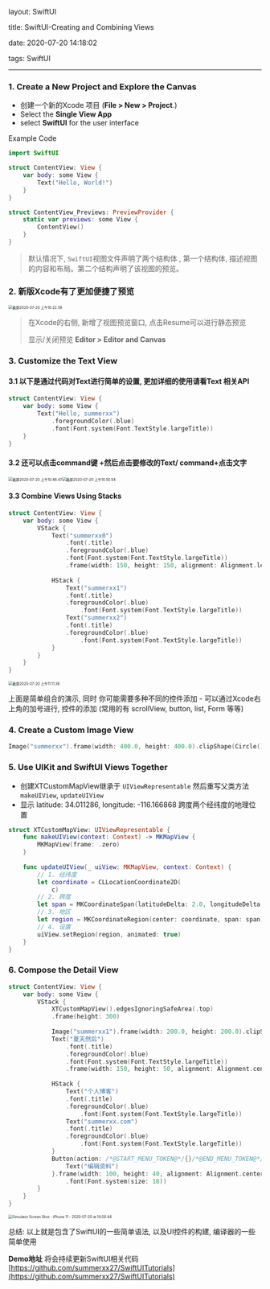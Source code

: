 layout: SwiftUI

title: SwiftUI-Creating and Combining Views

date: 2020-07-20 14:18:02

tags: SwiftUI

---



### 1. Create a New Project and Explore the Canvas

- 创建一个新的Xcode 项目 (**File > New > Project**.)
- Select the **Single View App**
- select **SwiftUI** for the user interface

<!-- more -->

Example Code

```Swift
import SwiftUI

struct ContentView: View {
    var body: some View {
        Text("Hello, World!")
    }
}

struct ContentView_Previews: PreviewProvider {
    static var previews: some View {
        ContentView()
    }
}
```



> 默认情况下, `SwiftUI`视图文件声明了两个结构体 , 第一个结构体, 描述视图的内容和布局。第二个结构声明了该视图的预览。

### 2. 新版Xcode有了更加便捷了预览



<img src="https://tva1.sinaimg.cn/large/007S8ZIlly1ggx9m5faekj30p60e8751.jpg" alt="截屏2020-07-20 上午10.22.39" style="zoom:50%;" />

> 在Xcode的右侧, 新增了视图预览窗口, 点击Resume可以进行静态预览
>
> 显示/关闭预览 **Editor > Editor and Canvas**

### 3. Customize the Text View

#### 3.1 以下是通过代码对Text进行简单的设置, 更加详细的使用请看Text 相关API

```Swift
struct ContentView: View {
    var body: some View {
        Text("Hello, summerxx")
            .foregroundColor(.blue)
            .font(Font.system(Font.TextStyle.largeTitle))
    }
}
```

#### 3.2 还可以点击command键 +然后点击要修改的Text/ command+点击文字



<img src="https://tva1.sinaimg.cn/large/007S8ZIlly1ggx9mt2ojqj30l00l813c.jpg" alt="截屏2020-07-20 上午10.46.47" style="zoom:50%;" /><img src="https://tva1.sinaimg.cn/large/007S8ZIlly1ggx9n2kt9ij30h20r2tlr.jpg" alt="截屏2020-07-20 上午10.50.54" style="zoom:50%;" />

#### 3.3 Combine Views Using Stacks

```Swift
struct ContentView: View {
    var body: some View {
        VStack {
            Text("summerxx0")
                .font(.title)
                .foregroundColor(.blue)
                .font(Font.system(Font.TextStyle.largeTitle))
                .frame(width: 150, height: 150, alignment: Alignment.leading)
                
            HStack {
                Text("summerxx1")
                .font(.title)
                .foregroundColor(.blue)
                    .font(Font.system(Font.TextStyle.largeTitle))
                Text("summerxx2")
                .font(.title)
                .foregroundColor(.blue)
                    .font(Font.system(Font.TextStyle.largeTitle))
            }
        }
    }
}
```

<img src="https://tva1.sinaimg.cn/large/007S8ZIlly1ggx9lt0ngqj30hu0kqh00.jpg" alt="截屏2020-07-20 上午11.11.36" style="zoom:50%;" />

上面是简单组合的演示, 同时 你可能需要多种不同的控件添加 - 可以通过Xcode右上角的加号进行, 控件的添加 (常用的有 scrollView, button, list, Form 等等) 



### 4. Create a Custom Image View

```Swift
Image("summerxx").frame(width: 400.0, height: 400.0).clipShape(Circle())
```

### 5. Use UIKit and SwiftUI Views Together

- 创建XTCustomMapView继承于 `UIViewRepresentable` 然后重写父类方法`makeUIView`,  `updateUIView`
- 显示 latitude: 34.011286, longitude: -116.166868 跨度两个经纬度的地理位置

```Swift
struct XTCustomMapView: UIViewRepresentable {
    func makeUIView(context: Context) -> MKMapView {
        MKMapView(frame: .zero)
    }
    
    func updateUIView(_ uiView: MKMapView, context: Context) {
        // 1. 经纬度
        let coordinate = CLLocationCoordinate2D(
            c)
        // 2. 跨度
        let span = MKCoordinateSpan(latitudeDelta: 2.0, longitudeDelta: 2.0)
        // 3. 地区
        let region = MKCoordinateRegion(center: coordinate, span: span)
        // 4. 设置
        uiView.setRegion(region, animated: true)
    }
}
```

### 6. Compose the Detail View

```Swift
struct ContentView: View {
    var body: some View {
        VStack {
            XTCustomMapView().edgesIgnoringSafeArea(.top)
            .frame(height: 300)
            
            Image("summerxx1").frame(width: 200.0, height: 200.0).clipShape(Circle())
            Text("夏天然后")
                .font(.title)
                .foregroundColor(.blue)
                .font(Font.system(Font.TextStyle.largeTitle))
                .frame(width: 150, height: 50, alignment: Alignment.center)
                
            HStack {
                Text("个人博客")
                .font(.title)
                .foregroundColor(.blue)
                    .font(Font.system(Font.TextStyle.largeTitle))
                Text("summerxx.com")
                .font(.title)
                .foregroundColor(.blue)
                    .font(Font.system(Font.TextStyle.largeTitle))
            }
            Button(action: /*@START_MENU_TOKEN@*/{}/*@END_MENU_TOKEN@*/) {
                Text("编辑资料")
            }.frame(width: 100, height: 40, alignment: Alignment.center)
                .font(Font.system(size: 18))
        }
    }
}
```

<img src="https://tva1.sinaimg.cn/large/007S8ZIlly1ggxefvp3qfj30n01ds12g.jpg" alt="Simulator Screen Shot - iPhone 11 - 2020-07-20 at 14.00.44" style="zoom:50%;" />


总结: 以上就是包含了SwiftUI的一些简单语法, 以及UI控件的构建, 编译器的一些简单使用

**Demo地址** 将会持续更新SwiftUI相关代码
[https://github.com/summerxx27/SwiftUITutorials](https://github.com/summerxx27/SwiftUITutorials)